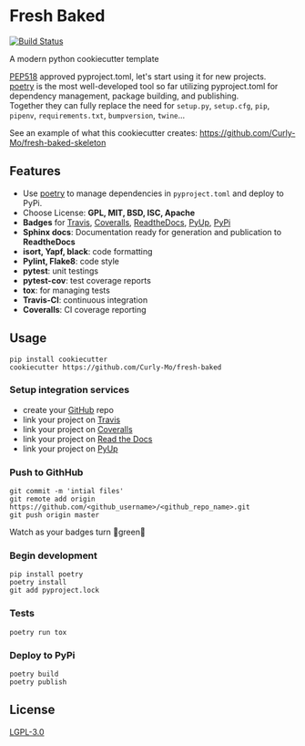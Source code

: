 # Fresh Baked

[![Build Status](https://travis-ci.org/Curly-Mo/fresh-baked.svg?branch=master)](https://travis-ci.org/Curly-Mo/fresh-baked)

A modern python cookiecutter template

[PEP518](https://www.python.org/dev/peps/pep-0518) approved pyproject.toml, let's start using it for new projects.\
[poetry](https://github.com/sdispater/poetry) is the most well-developed tool so far utilizing pyproject.toml for dependency management, package building, and publishing.\
Together they can fully replace the need for `setup.py`, `setup.cfg`, `pip`, `pipenv`, `requirements.txt`, `bumpversion`, `twine`...

See an example of what this cookiecutter creates: https://github.com/Curly-Mo/fresh-baked-skeleton

## Features

* Use [poetry](https://github.com/sdispater/poetry) to manage dependencies in ``pyproject.toml`` and deploy to PyPi.
* Choose License: **GPL, MIT, BSD, ISC, Apache**
* **Badges** for [Travis](https://travis-ci.org), [Coveralls](https://coveralls.io), [ReadtheDocs](https://readthedocs.org), [PyUp](https://pyup.io/), [PyPi](https://pypi.org)
* **Sphinx docs**: Documentation ready for generation and publication to **ReadtheDocs**
* **isort, Yapf, black**: code formatting
* **Pylint, Flake8**: code style
* **pytest**: unit testings
* **pytest-cov**: test coverage reports
* **tox**: for managing tests
* **Travis-CI**: continuous integration
* **Coveralls**: CI coverage reporting

## Usage

```console
pip install cookiecutter
cookiecutter https://github.com/Curly-Mo/fresh-baked
```

### Setup integration services
* create your [GitHub](https://github.com) repo
* link your project on [Travis](https://travis-ci.org)
* link your project on [Coveralls](https://coveralls.io)
* link your project on [Read the Docs](https://readthedocs.org)
* link your project on [PyUp](https://pyup.io/)
### Push to GithHub
```console
git commit -m 'intial files'
git remote add origin https://github.com/<github_username>/<github_repo_name>.git
git push origin master
```
Watch as your badges turn :green_heart:green:green_heart:
### Begin development
```console
pip install poetry
poetry install
git add pyproject.lock
```

### Tests
```console
poetry run tox
```

### Deploy to PyPi
```console
poetry build
poetry publish
```

## License
[LGPL-3.0](https://github.com/Curly-Mo/fresh-baked/blob/master/LICENSE)
